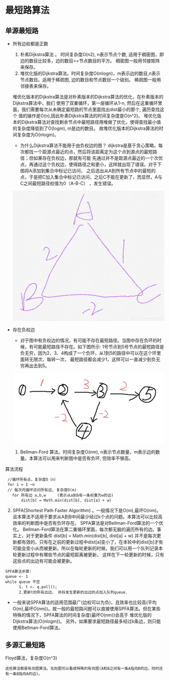# 最短路算法
## 单源最短路
- 所有边权都是正数
  1. 朴素Dijkstra算法 。 时间复杂度O(n2), n表示节点个数, 适用于稠密图，即边的数目比较多，边的数目>=节点数目的平方。
  稠密图一般用邻接矩阵来保存。
  2. 堆优化版的Dijkstra算法。时间复杂度O(mlogn)，m表示边的数目,n表示节点数目。适用于稀疏图, 边的数目和节点数目一个级别。
  稀疏图一般用邻接表来保存。
  
  堆优化版本的Dijkstra算法是对朴素版本的Dijkstra算法的优化，在朴素版本的Dijkstra算法中，我们
  使用了双重循环，第一层循环从1-n, 然后在这重循环里面，我们需要每次从未确定最短路的节点里面找出dist最小的那个, 遍历查找这个
  值的操作是O(n),因此朴素Dijkstra算法的时间复杂度是O(n^2)。
  堆优化版本的Dijkstra算法对查找剩余节点中最短路径用堆做了优化，使得查找最小值的复杂度降低到了O(logm), m是边的数目。
  故堆优化版本的Dijkstra算法的时间复杂度为O(nlogm)。
  - 为什么Dijkstra算法不能用于由负权边的图？
  dijkstra是基于贪心策略，每次都找一个距源点最近的点，然后将该距离定为这个点到源点的最短路径；但如果存在负权边，那就有可能
  先通过并不是距源点最近的一个次优点，再通过这个负权边，使得路径之和更小，这样就出现了错误。对于下图将A添加到集合中标记已访问，
  之后选出从A到所有节点中的最短的点，于是把C加入集合中标记已访问，之后C不能在更新了，而显然，A与C之间最短路径权值为0（A-B-C）
  ，发生错误。
  
  ![带负权边的图](带负权边的图.jpg)
  
- 存在负权边
  - 对于图中有负权边的情况，有可能不存在最短路径。当图中存在负环的时候，有可能最短路径不存在。如下图所示:
  1号节点到5号节点的最短路径是负无穷，因为2、3、4构成了一个负环，从1到5的路径中可以在这个环里面转无限次，每转一次，
  最短路径都会减少1，这样可以一直减少到负无穷再出去到5。
  
  ![有负环存在的图](有负环存在的图.JPG)
  1. Bellman-Ford 算法。时间复杂度O(nm), n表示节点数量，m表示边的数量。本算法可以用来判断图中是否有负环, 但效率不够高。
 
 算法流程
 ``` 
  //循环所有点，复杂度O（n）
  for i = 1 ~n
  // 每次内循环访问所有边, 复杂度O(m)
    for 所有边 a,b,w     (表示从a到b有一条权重为w的边)
        dist[b] = Math.min(dist[b], dist[a] + w)
 ```
  2. SPFA(Shortest Path Faster Algorithm) 。一般情况下是O(m),最坏O(nm)。且本算法不适用于要求从A到B中间最少经过k个点的问题。本算法可以比较高效率的判断图中是否有负环存在。
  SPFA算法是对Bellman-Ford算法的一个优化。
 Bellman-Ford算法在第二重循环里面，每次都无脑的遍历所有的边。事实上，对于更新条件
  dist[b] = Math.min(dist[b], dist[a] + w)
  并不是每次更新都有效的，只有在之前的更新过程中dist[a]变小了，在本轮中的dist[b]才有可能会变小从而被更新。所以在每轮更新的时候，我们可以用一个队列记录本轮更新过程中有哪些节点的最短距离被更新，
  这样在下一轮更新的时候，只有这些点的出边有可能会被更新。
  ```
  SPFA算法步骤:
  queue <- 1
  while queue 不空
        1. t <- q.poll();
        2.更新t的所有出边， 并将发生更新的出边的点加入队列queue.
  ```
  
  - 一般来说SPFA算法的适用范围最广(边权可以为负)，且效率也比较高(平均O(m),最坏O(nm))。故一般的最短路问题可以直接使用SPFA算法。但在某些特殊的情况下，SPFA算法的时间复杂度(最坏O(nm))会高于
  堆优化版的Dijkstra算法(O(nlogm))。
  另外，如果要求最短路径最多经过k条边，则只能使用Bellman-Ford算法。
## 多源汇最短路
Floyd算法，复杂度O(n^3)
```
这些算法都是有向图算法。无向图可以看成特殊的有向图(A和B之间有一条A指向B的边，同时还有一条B指向A的边)。
```
